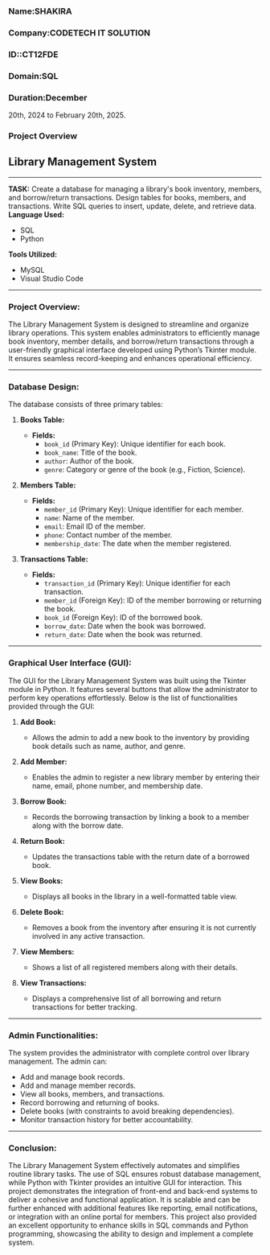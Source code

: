 
### Name:SHAKIRA
### Company:CODETECH IT SOLUTION
### ID::CT12FDE
### Domain:SQL
### Duration:December
20th, 2024 to February 20th, 2025.

### Project Overview
## Library Management System 
---
**TASK:**
Create a database for managing a library's book inventory, members, and
borrow/return transactions. Design tables for books, members, and transactions.
Write SQL queries to insert, update, delete, and retrieve data.\
**Language Used:**
- SQL
- Python

**Tools Utilized:**
- MySQL
- Visual Studio Code

---

### **Project Overview:**
The Library Management System is designed to streamline and organize library operations. This system enables administrators to efficiently manage book inventory, member details, and borrow/return transactions through a user-friendly graphical interface developed using Python’s Tkinter module. It ensures seamless record-keeping and enhances operational efficiency.

---

### **Database Design:**
The database consists of three primary tables:

1. **Books Table:**
   - **Fields:**
     - `book_id` (Primary Key): Unique identifier for each book.
     - `book_name`: Title of the book.
     - `author`: Author of the book.
     - `genre`: Category or genre of the book (e.g., Fiction, Science).
   
2. **Members Table:**
   - **Fields:**
     - `member_id` (Primary Key): Unique identifier for each member.
     - `name`: Name of the member.
     - `email`: Email ID of the member.
     - `phone`: Contact number of the member.
     - `membership_date`: The date when the member registered.

3. **Transactions Table:**
   - **Fields:**
     - `transaction_id` (Primary Key): Unique identifier for each transaction.
     - `member_id` (Foreign Key): ID of the member borrowing or returning the book.
     - `book_id` (Foreign Key): ID of the borrowed book.
     - `borrow_date`: Date when the book was borrowed.
     - `return_date`: Date when the book was returned.

---

### **Graphical User Interface (GUI):**
The GUI for the Library Management System was built using the Tkinter module in Python. It features several buttons that allow the administrator to perform key operations effortlessly. Below is the list of functionalities provided through the GUI:

1. **Add Book:**
   - Allows the admin to add a new book to the inventory by providing book details such as name, author, and genre.

2. **Add Member:**
   - Enables the admin to register a new library member by entering their name, email, phone number, and membership date.

3. **Borrow Book:**
   - Records the borrowing transaction by linking a book to a member along with the borrow date.

4. **Return Book:**
   - Updates the transactions table with the return date of a borrowed book.

5. **View Books:**
   - Displays all books in the library in a well-formatted table view.

6. **Delete Book:**
   - Removes a book from the inventory after ensuring it is not currently involved in any active transaction.

7. **View Members:**
   - Shows a list of all registered members along with their details.

8. **View Transactions:**
   - Displays a comprehensive list of all borrowing and return transactions for better tracking.

---

### **Admin Functionalities:**
The system provides the administrator with complete control over library management. The admin can:

- Add and manage book records.
- Add and manage member records.
- View all books, members, and transactions.
- Record borrowing and returning of books.
- Delete books (with constraints to avoid breaking dependencies).
- Monitor transaction history for better accountability.

---

### **Conclusion:**
The Library Management System effectively automates and simplifies routine library tasks. The use of SQL ensures robust database management, while Python with Tkinter provides an intuitive GUI for interaction. This project demonstrates the integration of front-end and back-end systems to deliver a cohesive and functional application. It is scalable and can be further enhanced with additional features like reporting, email notifications, or integration with an online portal for members.
This project also provided an excellent opportunity to enhance skills in SQL commands and Python programming, showcasing the ability to design and implement a complete system.

